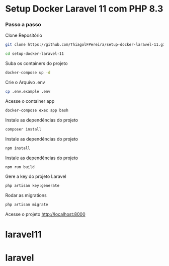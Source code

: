 
# Setup Docker Laravel 11 com PHP 8.3

### Passo a passo
Clone Repositório
```sh
git clone https://github.com/ThiagolFPereira/setup-docker-laravel-11.git
```
```sh
cd setup-docker-laravel-11
```

Suba os containers do projeto
```sh
docker-compose up -d
```


Crie o Arquivo .env
```sh
cp .env.example .env
```

Acesse o container app
```sh
docker-compose exec app bash
```

Instale as dependências do projeto
```sh
composer install
```

Instale as dependências do projeto
```sh
npm install
```

Instale as dependências do projeto
```sh
npm run build
```

Gere a key do projeto Laravel
```sh
php artisan key:generate
```

Rodar as migrations
```sh
php artisan migrate
```

Acesse o projeto
[http://localhost:8000](http://localhost:8000)
# laravel11
# laravel
